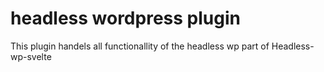 # headless wordpress plugin

This plugin handels all functionallity of the headless wp part of Headless-wp-svelte
